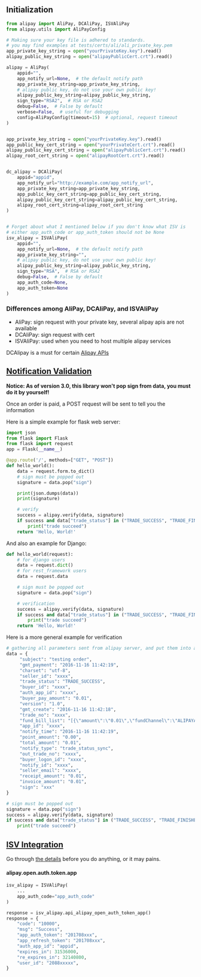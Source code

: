 ## Initialization

```python
from alipay import AliPay, DCAliPay, ISVAliPay
from alipay.utils import AliPayConfig

# Making sure your key file is adhered to standards.
# you may find examples at tests/certs/ali/ali_private_key.pem
app_private_key_string = open("yourPrivateKey.key").read()
alipay_public_key_string = open("alipayPublicCert.crt").read()

alipay = AliPay(
    appid="",
    app_notify_url=None,  # the default notify path
    app_private_key_string=app_private_key_string,
    # alipay public key, do not use your own public key!
    alipay_public_key_string=alipay_public_key_string,
    sign_type="RSA2",  # RSA or RSA2
    debug=False,  # False by default
    verbose=False,  # useful for debugging
    config=AliPayConfig(timeout=15)  # optional, request timeout
)


app_private_key_string = open("yourPrivateKey.key").read()
app_public_key_cert_string = open("yourPrivateCert.crt").read()
alipay_public_key_cert_string = open("alipayPublicCert.crt").read()
alipay_root_cert_string = open("alipayRootCert.crt").read()


dc_alipay = DCAliPay(
    appid="appid",
    app_notify_url="http://example.com/app_notify_url",
    app_private_key_string=app_private_key_string,
    app_public_key_cert_string=app_public_key_cert_string,
    alipay_public_key_cert_string=alipay_public_key_cert_string,
    alipay_root_cert_string=alipay_root_cert_string
)


# Forget about what I mentioned below if you don't know what ISV is
# either app_auth_code or app_auth_token should not be None
isv_alipay = ISVAliPay(
    appid="",
    app_notify_url=None,  # the default notify path
    app_private_key_string="",
    # alipay public key, do not use your own public key!
    alipay_public_key_string=alipay_public_key_string,
    sign_type="RSA",  # RSA or RSA2
    debug=False,  # False by default
    app_auth_code=None,
    app_auth_token=None
)
```

### Differences among AliPay, DCAliPay, and ISVAliPay

- AliPay: sign request with your private key, several alipay apis are not available
- DCAliPay: sign request with cert
- ISVAliPay: used when you need to host multiple alipay services

DCAlipay is a must for certain [Alipay APIs](https://opensupport.alipay.com/support/knowledge/20069/201602429395?ant_source=zsearch)

## <a name="verification"></a>[Notification Validation](https://docs.open.alipay.com/58/103596/)

**Notice: As of version 3.0, this library won't pop sign from data, you must do it by yourself!**

Once an order is paid, a POST request will be sent to tell you the information

Here is a simple example for flask web server:

```python
import json
from flask import Flask
from flask import request
app = Flask(__name__)

@app.route('/', methods=["GET", "POST"])
def hello_world():
    data = request.form.to_dict()
    # sign must be popped out
    signature = data.pop("sign")

    print(json.dumps(data))
    print(signature)

    # verify
    success = alipay.verify(data, signature)
    if success and data["trade_status"] in ("TRADE_SUCCESS", "TRADE_FINISHED"):
        print("trade succeed")
    return 'Hello, World!'
```

And also an example for Django:

```python
def hello_world(request):
    # for django users
    data = request.dict()
    # for rest_framework users
    data = request.data

    # sign must be popped out
    signature = data.pop("sign")

    # verification
    success = alipay.verify(data, signature)
    if success and data["trade_status"] in ("TRADE_SUCCESS", "TRADE_FINISHED"):
        print("trade succeed")
    return 'Hello, World!'
```

Here is a more general example for verification

```python
# gathering all parameters sent from alipay server, and put them into a dictionary called data
data = {
     "subject": "testing order",
     "gmt_payment": "2016-11-16 11:42:19",
     "charset": "utf-8",
     "seller_id": "xxxx",
     "trade_status": "TRADE_SUCCESS",
     "buyer_id": "xxxx",
     "auth_app_id": "xxxx",
     "buyer_pay_amount": "0.01",
     "version": "1.0",
     "gmt_create": "2016-11-16 11:42:18",
     "trade_no": "xxxx",
     "fund_bill_list": "[{\"amount\":\"0.01\",\"fundChannel\":\"ALIPAYACCOUNT\"}]",
     "app_id": "xxxx",
     "notify_time": "2016-11-16 11:42:19",
     "point_amount": "0.00",
     "total_amount": "0.01",
     "notify_type": "trade_status_sync",
     "out_trade_no": "xxxx",
     "buyer_logon_id": "xxxx",
     "notify_id": "xxxx",
     "seller_email": "xxxx",
     "receipt_amount": "0.01",
     "invoice_amount": "0.01",
     "sign": "xxx"
}

# sign must be popped out
signature = data.pop("sign")
success = alipay.verify(data, signature)
if success and data["trade_status"] in ("TRADE_SUCCESS", "TRADE_FINISHED"):
    print("trade succeed")
```

## [ISV Integration](https://doc.open.alipay.com/doc2/detail?treeId=216&articleId=105193&docType=1)

Go through [the details](https://docs.open.alipay.com/common/105193) before you do anything, or it may pains.

#### alipay.open.auth.token.app

```python
isv_alipay = ISVAliPay(
    ...
    app_auth_code="app_auth_code"
)

response = isv_alipay.api_alipay_open_auth_token_app()
response = {
    "code": "10000",
    "msg": "Success",
    "app_auth_token": "201708xxx",
    "app_refresh_token": "201708xxx",
    "auth_app_id": "appid",
    "expires_in": 31536000,
    "re_expires_in": 32140800,
    "user_id": "2088xxxxx",
}
```
